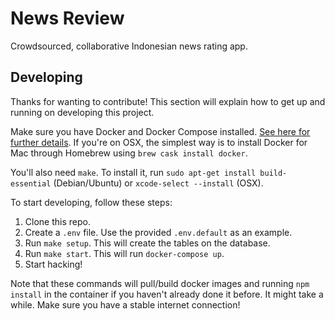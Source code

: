 News Review
=============

Crowdsourced, collaborative Indonesian news rating app.

## Developing

Thanks for wanting to contribute! This section will explain how to get up and running on developing this project.

Make sure you have Docker and Docker Compose installed. [See here for further details](https://docs.docker.com/). If you're on OSX, the simplest way is to install Docker for Mac through Homebrew using `brew cask install docker`.

You'll also need `make`. To install it, run `sudo apt-get install build-essential` (Debian/Ubuntu) or `xcode-select --install` (OSX).

To start developing, follow these steps:

1. Clone this repo.
2. Create a `.env` file. Use the provided `.env.default` as an example.
3. Run `make setup`. This will create the tables on the database.
4. Run `make start`. This will run `docker-compose up`.
5. Start hacking!

Note that these commands will pull/build docker images and running `npm install` in the container if you haven't already done it before. It might take a while. Make sure you have a stable internet connection!
